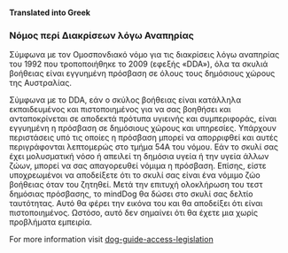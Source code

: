 #### **Translated into Greek**

### Νόμος περί Διακρίσεων λόγω Αναπηρίας

Σύμφωνα με τον Ομοσπονδιακό νόμο για τις διακρίσεις λόγω αναπηρίας του 1992 που τροποποιήθηκε το 2009 (εφεξής «DDA»), όλα τα σκυλιά βοήθειας είναι εγγυημένη πρόσβαση σε όλους τους δημόσιους χώρους της Αυστραλίας.

Σύμφωνα με το DDA, εάν ο σκύλος βοήθειας είναι κατάλληλα εκπαιδευμένος και πιστοποιημένος για να σας βοηθήσει και ανταποκρίνεται σε αποδεκτά πρότυπα υγιεινής και συμπεριφοράς, είναι εγγυημένη η πρόσβαση σε δημόσιους χώρους και υπηρεσίες. Υπάρχουν περιστάσεις υπό τις οποίες η πρόσβαση μπορεί να απορριφθεί και αυτές περιγράφονται λεπτομερώς στο τμήμα 54Α του νόμου. Εάν το σκυλί σας έχει μολυσματική νόσο ή απειλεί τη δημόσια υγεία ή την υγεία άλλων ζώων, μπορεί να σας απαγορευθεί νόμιμα η πρόσβαση. Επίσης, είστε υποχρεωμένοι να αποδείξετε ότι το σκυλί σας είναι ένα νόμιμο ζώο βοήθειας όταν του ζητηθεί. Μετά την επιτυχή ολοκλήρωση του τεστ δημόσιας πρόσβασης, το mindDog θα δώσει στο σκυλί σας δελτίο ταυτότητας. Αυτό θα φέρει την εικόνα του και θα αποδείξει ότι είναι πιστοποιημένος. Ωστόσο, αυτό δεν σημαίνει ότι θα έχετε μια χωρίς προβλήματα εμπειρία.

For more information visit [dog-guide-access-legislation](https://www.minddog.org.au/resources/federal-laws/)